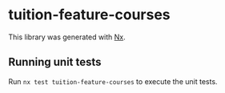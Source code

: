 # tuition-feature-courses

This library was generated with [Nx](https://nx.dev).

## Running unit tests

Run `nx test tuition-feature-courses` to execute the unit tests.
